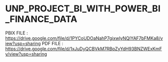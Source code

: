 # UNP_PROJECT_BI_WITH_POWER_BI_FINANCE_DATA

PBIX FILE : https://drive.google.com/file/d/1PYCoUDOaNahP7gixwlyNQIYAF7bFMKa8/view?usp=sharing
PDF FILE :  https://drive.google.com/file/d/1xJuDyQCBVkM7RBpZyYdH93BNZWExKmFy/view?usp=sharing
